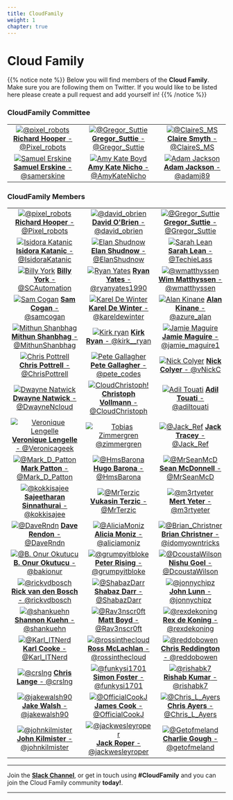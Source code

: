 ```yaml
---
title: CloudFamily
weight: 1
chapter: true
---
```


# **Cloud Family**

{{% notice note %}}
Below you will find members of the **Cloud Family**. Make sure you are following them on Twitter. If you would like to be listed here please create a pull request and add yourself in!
{{% /notice %}}


### CloudFamily Committee

| | | |
|:-------------------------:|:-------------------------:|:-------------------------:|
|[![@pixel_robots](/images/family/richard-hooper.png?width=10pc)](https://twitter.com/Pixel_Robots "@pixel_Robots") [**Richard Hooper** - @Pixel_robots](https://twitter.com/Pixel_Robots)| [![@Gregor_Suttie](/images/family/gregor.jpg?width=10pc)](https://twitter.com/gregor_suttie "@Gregor_Suttie") [**Gregor_Suttie** - @Gregor_Suttie](https://twitter.com/gregor_suttie) | [![@ClaireS_MS](/images/family/Claire_Smyth_Photo.PNG?width=10pc)](https://twitter.com/ClaireS_MS "@david_obrien") [**Claire Smyth** - @ClaireS_MS](https://twitter.com/ClaireS_MS)|
|[![Samuel Erskine](/images/family/samuelerskine.jpg?width=10pc)](https://twitter.com/samerskine "@samerskine") [**Samuel Erskine** - @samerskine](https://twitter.com/samerskine)|[![Amy Kate Boyd](/images/family/Amy-Boyd.png?width=10pc)](https://twitter.com/AmyKateNicho "@AmyKateNicho") [**Amy Kate Nicho** - @AmyKateNicho](https://twitter.com/AmyKateNicho)| [![Adam Jackson](/images/family/AJSquare2.jpg?width=10pc)](https://twitter.com/adamj89 "@adamj89") [**Adam Jackson** - @adamj89](https://twitter.com/adamj89)|


### CloudFamily Members

| | | |
|:-------------------------:|:-------------------------:|:-------------------------:|
|[![@pixel_robots](/images/family/pixelrobots.png?width=10pc)](https://twitter.com/Pixel_Robots "@pixel_Robots") [**Richard Hooper** - @Pixel_robots](https://twitter.com/Pixel_Robots)| [![@david_obrien](/images/family/davidobrien.jpg?width=10pc)](https://twitter.com/david_obrien "@david_obrien") [**David O'Brien** - @david_obrien](https://twitter.com/david_obrien)| [![@Gregor_Suttie](/images/family/gregor.jpg?width=10pc)](https://twitter.com/gregor_suttie "@Gregor_Suttie") [**Gregor_Suttie** - @Gregor_Suttie](https://twitter.com/gregor_suttie)
|[![Isidora Katanic](/images/family/IsidoraKatanic.jpg?width=10pc)](https://twitter.com/IsidoraKatanic "@IsidoraKatanic") [**Isidora Katanic** - @IsidoraKatanic](https://twitter.com/IsidoraKatanic)| [![Elan Shudnow](/images/family/ElanShudnow.jpg?width=10pc)](https://twitter.com/ElanShudnow "@ElanShudnow") [**Elan Shudnow** - @ElanShudnow](https://twitter.com/ElanShudnow)| [![Sarah Lean](/images/family/sarahlean.jpg?width=10pc)](https://twitter.com/TechieLass "This could be you!") [**Sarah Lean** - @TechieLass](https://twitter.com/TechieLass)
|[![Billy York](/images/family/BillyYork.PNG?width=10pc)](https://twitter.com/SCAutomation "@SCAutomation") [ **Billy York** - @SCAutomation](https://twitter.com/SCAutomation)| [![Ryan Yates](/images/family/RyanYates.jpg?width=10pc)](https://twitter.com/ryanyates1990 "**Ryan Yates** - @ryanya") [**Ryan Yates** - @ryanyates1990](https://twitter.com/ryanyates1990)| [![@wmatthyssen](/images/family/wmatthyssen.jpg?width=10pc)](https://twitter.com/wmatthyssen "@wmatthyssen") [**Wim Matthyssen** - @wmatthyssen](https://twitter.com/wmatthyssen)
|[![Sam Cogan](/images/family/samcogan.jpg?width=10pc)](https://twitter.com/samcogan "@samcogan") [**Sam Cogan** - @samcogan](https://twitter.com/samcogan)|[![Karel De Winter](/images/family/kareldewinter.jpg?width=10pc)](https://twitter.com/kareldewinter "@kareldewinter") [ **Karel De Winter** - @kareldewinter](https://twitter.com/kareldewinter)| [![Alan Kinane](/images/family/AlanK.jpg?width=10pc)](https://twitter.com/azure_alan "@azure_alan") [**Alan Kinane** - @azure_alan](https://twitter.com/azure_alan)
|[![Mithun Shanbhag](/images/family/MithunShanbhag.jpg?width=10pc)](https://twitter.com/MithunShanbhag "@MithunShanbhag") [**Mithun Shanbhag** - @MithunShanbhag](https://twitter.com/MithunShanbhag)| [![Kirk ryan](/images/family/kirk__ryan.jpg?width=10pc)](https://twitter.com/kirk__ryan "@kirk__ryan") [**Kirk Ryan** - @kirk__ryan](https://twitter.com/kirk__ryan)| [![Jamie Maguire](/images/family/JamieMaguire.jpg?width=10pc)](https://twitter.com/jamie_maguire1 "@jamie_maguire1") [ **Jamie Maguire** - @jamie_maguire1](https://twitter.com/jamie_maguire1)
|[![Chris Pottrell](/images/family/ChrisPottrell.jpg?width=10pc)](https://twitter.com/ChrisPottrell "@ChrisPottrell") [**Chris Pottrell** - @ChrisPottrell](https://twitter.com/ChrisPottrell)| [![Pete Gallagher](/images/family/pete_gallagher.jpg?width=10pc)](https://twitter.com/pete_codes "@pete_codes") [**Pete Gallagher** - @pete_codes](https://twitter.com/pete_codes)| [![Nick Colyer](/images/family/NickColyer.jpg?width=10pc)](https://twitter.com/vNickC "@vNickC") [ **Nick Colyer** - @vNickC](https://twitter.com/vNickC)
|[![Dwayne Natwick](/images/family/DwayneNcloud.jpg?width=10pc)](https://twitter.com/DwayneNcloud "@DwayneNcloud") [**Dwayne Natwick** - @DwayneNcloud](https://twitter.com/DwayneNcloud)| [![CloudChristoph!](/images/family/CloudChristoph.png?width=10pc)](https://twitter.com/CloudChristoph "@CloudChristoph") [**Christoph Vollmann** - @CloudChristoph](https://twitter.com/CloudChristoph)| [![Adil Touati](/images/family/adiltouati.jpg?width=10pc)](https://twitter.com/adiltouati "  @adiltouati") [**Adil Touati** - @adiltouati](https://twitter.com/adiltouati)
|[![Veronique Lengelle](/images/family/VeroniqueLengelle.jpg?width=10pc)](https://twitter.com/Veronicageek "@Veronicageek") [**Veronique Lengelle** - @Veronicageek](https://twitter.com/Veronicageek) | [![Tobias Zimmergren](/images/family/cloudfamily-zimmergrenhead.jpg?width=10pc)](https://twitter.com/zimmergren "@zimmergren") [@zimmergren](https://twitter.com/zimmergren)| [![@Jack_Ref](/images/family/jacktracey.jpg?width=10pc)](https://twitter.com/Jack_Ref "@jack_ref") [**Jack Tracey** - @Jack_Ref](https://twitter.com/Jack_Ref)
|[![@Mark_D_Patton](/images/family/markpatton.png?width=10pc)](https://twitter.com/Mark_D_Patton "@Mark_D_Patton") [**Mark Patton** - @Mark_D_Patton](https://twitter.com/Mark_D_Patton) | [![@HmsBarona](/images/family/HugoBarona.jpg?width=10pc)](https://twitter.com/HmsBarona) [**Hugo Barona** - @HmsBarona](https://twitter.com/HmsBarona) | [![@MrSeanMcD](/images/family/SeanMcDonnell.jpg?width=10pc)](https://twitter.com/ "@MrSeanMcD") [**Sean McDonnell** - @MrSeanMcD](https://twitter.com/)
|[![@kokkisajee](/images/family/sajee.png?width=10pc)](https://twitter.com/kokkisajee "@kokkisajee") [**Sajeetharan Sinnathurai** - @kokkisajee](https://twitter.com/kokkisajee) | [![@MrTerzic](/images/family/VukasinTerzic.png?width=10pc)](https://twitter.com/mrterzic "@MrTerzic") [**Vukasin Terzic** - @MrTerzic](https://twitter.com/MrTerzic) | [![@m3rtyeter](/images/family/mertyeter.jpg?width=10pc)](https://twitter.com/m3rtyeter "@m3rtyeter") [**Mert Yeter** - @m3rtyeter](https://twitter.com/m3rtyeter)
|[![@DaveRndn](/images/family/daverendon.png?width=10pc)](https://twitter.com/DaveRndn "@DaveRndn") [**Dave Rendon** - @DaveRndn](https://twitter.com/DaveRndn) |[![@AliciaMoniz](/images/family/AliciaMoniz.jpg?width=10pc)](https://twitter.com/aliciamoniz "@aliciamoniz") [**Alicia Moniz** - @aliciamoniz](https://twitter.com/aliciamoniz) | [![@Brian_Christner](/images/family/brian_christner.jpg?width=10pc)](https://twitter.com/idomyowntricks "@idomyowntricks") [**Brian Christner** - @idomyowntricks](https://twitter.com/idomyowntricks) | [![@Michael_Levan](/images/family/michael-levan.jpg?width=10pc)](https://twitter.com/TheNJDevOpsGuy "@TheNJDevOpsGuy") [**Michael_Levan** - @TheNJDevOpsGuy](https://twitter.com/TheNJDevOpsGuy)
|[![@B. Onur Okutucu](/images/family/onur-okutucu.png?width=10pc)](https://twitter.com/bakionur "@bakionur") [**B. Onur Okutucu** - @bakionur](https://twitter.com/bakionur) | [![@grumpyitbloke](/images/family/peterrising.jpg?width=10pc)](https://twitter.com/grumpyitbloke "@grumpyitbloke") [**Peter Rising** - @grumpyitbloke](https://twitter.com/grumpyitbloke) | [![@DcoustaWilson](/images/family/NishuGoel.jpg?width=10pc)](https://twitter.com/DcoustaWilson "@DcoustaWilson") [**Nishu Goel** - @DcoustaWilson](https://twitter.com/DcoustaWilson)
|[![@rickvdbosch](/images/family/rickvdbosch.jpg?width=10pc)](https://twitter.com/rickvdbosch) [**Rick van den Bosch** - @rickvdbosch](https://twitter.com/rickvdbosch) | [![@ShabazDarr](/images/family/ShabazDarr.jpg?width=10pc)](https://twitter.com/ShabazDarr "@ShabazDarr") [**Shabaz Darr** - @ShabazDarr](https://twitter.com/ShabazDarr) |[![@jonnychipz](/images/family/jonnychipz.jpg?width=10pc)](https://twitter.com/ "@jonnychipz") [**John Lunn** - @jonnychipz](https://twitter.com/jonnychipz)
|[![@shankuehn](/images/family/Shannon.jpg?width=10pc)](https://twitter.com/shankuehn "@shankuehn") [**Shannon Kuehn** - @shankuehn](https://twitter.com/shankuehn) | [![@Rav3nscr0ft](/images/family/mattboyd.jpg?width=10pc)](https://twitter.com/Rav3nscr0ft "@Rav3nscr0ft") [**Matt Boyd** - @Rav3nscr0ft](https://twitter.com/Rav3nscr0ft) | [![@rexdekoning](/images/family/rexdekoning.png?width=10pc)](https://twitter.com/rexdekoning "@rexdekoning") [**Rex de Koning** - @rexdekoning](https://twitter.com/rexdekoning)
|[![@Karl_ITNerd](/images/family/karlcooke.jpg?width=10pc)](https://twitter.com/Karl_ITNerd "@Karl_ITNerd") [**Karl Cooke** - @Karl_ITNerd](https://twitter.com/Karl_ITNerd)|[![@rossinthecloud](/images/family/rossmclachlan.jpg?width=10pc)](https://twitter.com/rossinthecloud) [**Ross McLachlan** - @rossinthecloud](https://twitter.com/rossinthecloud)|[![@reddobowen](/images/family/chrisreddington.jpg?width=10pc)](https://twitter.com/reddobowen "@reddobowen") [**Chris Reddington** - @reddobowen](https://twitter.com/reddobowen)
[![@crslng](/images/family/ChrisLange.png?width=10pc)](https://twitter.com/crslng "@crslng") [**Chris Lange** - @crslng](https://twitter.com/crslng)|[![@funkysi1701](/images/family/funkysi1701.png?width=10pc)](https://twitter.com/funkysi1701 "@funkysi1701") [**Simon Foster** - @funkysi1701](https://twitter.com/funkysi1701)|[![@rishabk7](/images/family/rishabkumar.jpg?width=10pc)](https://twitter.com/rishabk7 "@rishabk7") [**Rishab Kumar** - @rishabk7](https://twitter.com/rishabk7)
[![@jakewalsh90](/images/family/JakeWalsh.jpg?width=10pc)](https://twitter.com/jakewalsh90) [**Jake Walsh** - @jakewalsh90](https://twitter.com/jakewalsh90)|[![@OfficialCookJ](/images/family/JamesCook.jpg?width=10pc)](https://twitter.com/OfficialCookJ) [**James Cook** - @OfficialCookJ](https://twitter.com/OfficialCookJ)|[![@Chris_L_Ayers](/images/family/ChrisAyers.jpg?width=10pc)](https://twitter.com/Chris_L_Ayers) [**Chris Ayers** - @Chris_L_Ayers](https://twitter.com/Chris_L_Ayers)
[![@johnkilmister](/images/family/johnkilmister.jpg?width=10pc)](https://twitter.com/johnkilmister) [**John Kilmister** - @johnkilmister](https://twitter.com/johnkilmister) | [![@jackwesleyroper](/images/family/jackroper.jpg?width=10pc)](https://twitter.com/jackwesleyroper "@jackwesleyroper") [**Jack Roper** - @jackwesleyroper](https://twitter.com/jackwesleyroper) |[![@Getofmeland](/images/family/charliegough.png?width=10pc)](https://twitter.com/getofmeland) [**Charlie Gough** - @getofmeland](https://twitter.com/getofmeland)|[![@This could be you](/images/family/user-512.png?width=10pc)](https://twitter.com/ "@This could be you") [**This Could Be You!** - @This could be you](https://twitter.com/)

---

Join the **[Slack Channel](http://bit.ly/2vrvoRV)**, or get in touch using **#CloudFamily** and you can join the Cloud Family community **today!**.

---
